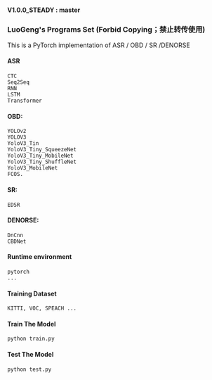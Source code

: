 #### V1.0.0_STEADY : master 
### LuoGeng's Programs Set (Forbid Copying；禁止转传使用)
This is a PyTorch implementation of ASR / OBD / SR /DENORSE
#### ASR
    CTC
    Seq2Seq
    RNN
    LSTM
    Transformer
#### OBD:
    YOLOv2
    YOLOV3
    YoloV3_Tin
    YoloV3_Tiny_SqueezeNet
    YoloV3_Tiny_MobileNet
    YoloV3_Tiny_ShuffleNet
    YoloV3_MobileNet
    FCOS.
#### SR:
    EDSR
#### DENORSE:
    DnCnn
    CBDNet
#### Runtime environment
```
pytorch
...
```

#### Training Dataset
```
KITTI, VOC, SPEACH ...
```

#### Train The Model
```
python train.py
```
#### Test The Model
```
python test.py
```

